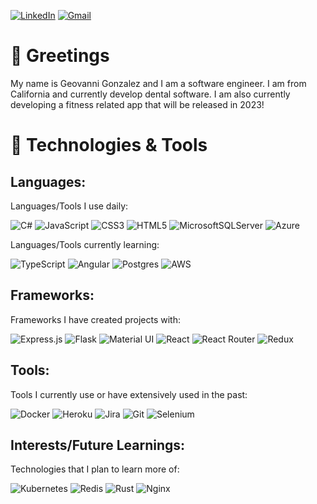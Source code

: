 [![LinkedIn](https://img.shields.io/badge/linkedin-%230077B5.svg?style=for-the-badge&logo=linkedin&logoColor=white)](https://www.linkedin.com/in/geovanni-gonzalez/)
[![Gmail](https://img.shields.io/badge/Gmail-D14836?style=for-the-badge&logo=gmail&logoColor=white)](mailto:geog714@gmail.com)

# 🤝 Greetings

My name is Geovanni Gonzalez and I am a software engineer. I am from California and currently develop dental software. I am also currently developing a fitness related app that will be released in 2023!

# 🧰 Technologies & Tools
## Languages: 

Languages/Tools I use daily:

![C#](https://img.shields.io/badge/c%23-%23239120.svg?style=for-the-badge&logo=c-sharp&logoColor=white)
![JavaScript](https://img.shields.io/badge/javascript-%23323330.svg?style=for-the-badge&logo=javascript&logoColor=%23F7DF1E)
![CSS3](https://img.shields.io/badge/css3-%231572B6.svg?style=for-the-badge&logo=css3&logoColor=white)
![HTML5](https://img.shields.io/badge/html5-%23E34F26.svg?style=for-the-badge&logo=html5&logoColor=white)
![MicrosoftSQLServer](https://img.shields.io/badge/Microsoft%20SQL%20Server-CC2927?style=for-the-badge&logo=microsoft%20sql%20server&logoColor=white)
![Azure](https://img.shields.io/badge/azure-%230072C6.svg?style=for-the-badge&logo=microsoftazure&logoColor=white)


Languages/Tools currently learning:

![TypeScript](https://img.shields.io/badge/typescript-%23007ACC.svg?style=for-the-badge&logo=typescript&logoColor=white)
![Angular](https://img.shields.io/badge/angular-%23DD0031.svg?style=for-the-badge&logo=angular&logoColor=white)
![Postgres](https://img.shields.io/badge/postgres-%23316192.svg?style=for-the-badge&logo=postgresql&logoColor=white)
![AWS](https://img.shields.io/badge/AWS-%23FF9900.svg?style=for-the-badge&logo=amazon-aws&logoColor=white)

## Frameworks:
Frameworks I have created projects with:

![Express.js](https://img.shields.io/badge/express.js-%23404d59.svg?style=for-the-badge&logo=express&logoColor=%2361DAFB)
![Flask](https://img.shields.io/badge/flask-%23000.svg?style=for-the-badge&logo=flask&logoColor=white)
![Material UI](https://img.shields.io/badge/materialui-%230081CB.svg?style=for-the-badge&logo=material-ui&logoColor=white)
![React](https://img.shields.io/badge/react-%2320232a.svg?style=for-the-badge&logo=react&logoColor=%2361DAFB)
![React Router](https://img.shields.io/badge/React_Router-CA4245?style=for-the-badge&logo=react-router&logoColor=white)
![Redux](https://img.shields.io/badge/redux-%23593d88.svg?style=for-the-badge&logo=redux&logoColor=white)

## Tools:
Tools I currently use or have extensively used in the past:

![Docker](https://img.shields.io/badge/docker-%230db7ed.svg?style=for-the-badge&logo=docker&logoColor=white)
![Heroku](https://img.shields.io/badge/heroku-%23430098.svg?style=for-the-badge&logo=heroku&logoColor=white)
![Jira](https://img.shields.io/badge/jira-%230A0FFF.svg?style=for-the-badge&logo=jira&logoColor=white)
![Git](https://img.shields.io/badge/git-%23F05033.svg?style=for-the-badge&logo=git&logoColor=white)
![Selenium](https://img.shields.io/badge/-selenium-%43B02A?style=for-the-badge&logo=selenium&logoColor=white)

## Interests/Future Learnings:
Technologies that I plan to learn more of:

![Kubernetes](https://img.shields.io/badge/kubernetes-%23326ce5.svg?style=for-the-badge&logo=kubernetes&logoColor=white)
![Redis](https://img.shields.io/badge/redis-%23DD0031.svg?style=for-the-badge&logo=redis&logoColor=white)
![Rust](https://img.shields.io/badge/rust-%23000000.svg?style=for-the-badge&logo=rust&logoColor=white)
![Nginx](https://img.shields.io/badge/nginx-%23009639.svg?style=for-the-badge&logo=nginx&logoColor=white)
